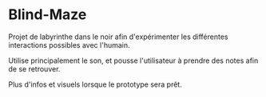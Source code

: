 # Blind-Maze
Projet de labyrinthe dans le noir afin d'expérimenter les différentes interactions
possibles avec l'humain.  

Utilise principalement le son, et pousse l'utilisateur à prendre des notes afin
de se retrouver.  

Plus d'infos et visuels lorsque le prototype sera prêt.